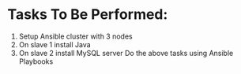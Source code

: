 # Tasks To Be Performed:
1. Setup Ansible cluster with 3 nodes
2. On slave 1 install Java
3. On slave 2 install MySQL server
Do the above tasks using Ansible Playbooks


